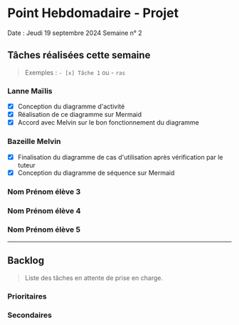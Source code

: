 # Point Hebdomadaire - Projet

Date : Jeudi 19 septembre 2024
Semaine n° 2

## Tâches réalisées cette semaine

> Exemples : `- [x] Tâche 1` ou - `ras`

### Lanne Maïlis
- [x] Conception du diagramme d'activité
- [x] Réalisation de ce diagramme sur Mermaid
- [x] Accord avec Melvin sur le bon fonctionnement du diagramme

### Bazeille Melvin
- [x] Finalisation du diagramme de cas d'utilisation après vérification par le tuteur
- [x] Conception du diagramme de séquence sur Mermaid

### Nom Prénom élève 3

### Nom Prénom élève 4

### Nom Prénom élève 5

---

## Backlog

> Liste des tâches en attente de prise en charge.

### Prioritaires

### Secondaires
